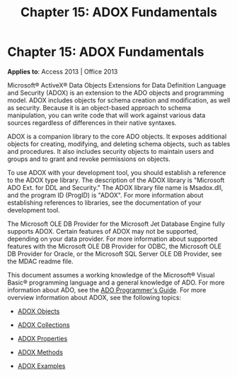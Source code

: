 ﻿---
title: 'Chapter 15: ADOX Fundamentals'
TOCTitle: 'Chapter 15: ADOX Fundamentals'
ms:assetid: 973d7579-4f34-3b31-a761-a951ab29e850
ms:mtpsurl: https://msdn.microsoft.com/library/JJ249673(v=office.15)
ms:contentKeyID: 48546464
ms.date: 09/18/2015
mtps_version: v=office.15
---

# Chapter 15: ADOX Fundamentals


**Applies to**: Access 2013 | Office 2013

Microsoft® ActiveX® Data Objects Extensions for Data Definition Language and Security (ADOX) is an extension to the ADO objects and programming model. ADOX includes objects for schema creation and modification, as well as security. Because it is an object-based approach to schema manipulation, you can write code that will work against various data sources regardless of differences in their native syntaxes.

ADOX is a companion library to the core ADO objects. It exposes additional objects for creating, modifying, and deleting schema objects, such as tables and procedures. It also includes security objects to maintain users and groups and to grant and revoke permissions on objects.

To use ADOX with your development tool, you should establish a reference to the ADOX type library. The description of the ADOX library is "Microsoft ADO Ext. for DDL and Security." The ADOX library file name is Msadox.dll, and the program ID (ProgID) is "ADOX". For more information about establishing references to libraries, see the documentation of your development tool.

The Microsoft OLE DB Provider for the Microsoft Jet Database Engine fully supports ADOX. Certain features of ADOX may not be supported, depending on your data provider. For more information about supported features with the Microsoft OLE DB Provider for ODBC, the Microsoft OLE DB Provider for Oracle, or the Microsoft SQL Server OLE DB Provider, see the MDAC readme file.

This document assumes a working knowledge of the Microsoft® Visual Basic® programming language and a general knowledge of ADO. For more information about ADO, see the [ADO Programmer's Guide](ado-programmer-s-guide.md). For more overview information about ADOX, see the following topics:

  - [ADOX Objects](adox-objects.md)

  - [ADOX Collections](adox-collections.md)

  - [ADOX Properties](adox-properties.md)

  - [ADOX Methods](adox-methods.md)

  - [ADOX Examples](adox-code-examples.md)

